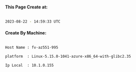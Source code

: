 
   
#### This Page Create at:

```bash

2023-08-22 - 14:59:33 UTC

```

#### Create By Machine:

```bash

Host Name : fv-az551-995

platform  : Linux-5.15.0-1041-azure-x86_64-with-glibc2.35

Ip Local  : 10.1.0.155

```

